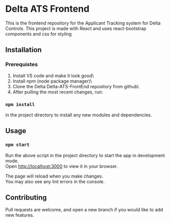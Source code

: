 # Delta ATS Frontend

This is the frontend repository for the Applicant Tracking system for Delta Controls.
This project is made with React and uses react-bootstrap components and css for styling

## Installation

### Prerequistes
1. Install VS code and make it look good\
2. Install npm (node package manager)\
3. Clone the Delta Delta-ATS-FrontEnd repository from github\
4. After pulling the most recent changes, run:
### `npm install`
in the project directory to install any new modules and dependencies.

## Usage

### `npm start`
Run the above script in the project directory to start the app in development mode.\
Open [http://localhost:3000](http://localhost:3000) to view it in your browser.

The page will reload when you make changes.\
You may also see any lint errors in the console.

## Contributing
Pull requests are welcome, and open a new branch if you would like to add new features.

